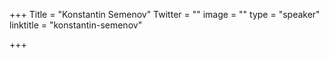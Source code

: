 +++
Title = "Konstantin Semenov"
Twitter = ""
image = ""
type = "speaker"
linktitle = "konstantin-semenov"

+++



